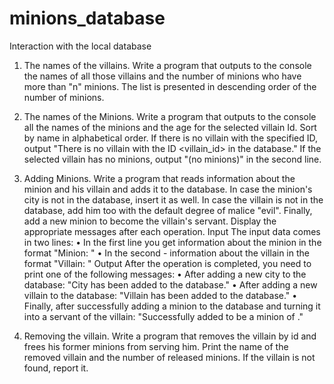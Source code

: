 # minions_database
Interaction with the local database

1. The names of the villains.
Write a program that outputs to the console the names of all those villains and the number of minions who have more than "n" minions. The list is presented in descending order of the number of minions.

2. The names of the Minions.
Write a program that outputs to the console all the names of the minions and the age for the selected villain Id. Sort by name in alphabetical order.
If there is no villain with the specified ID, output "There is no villain with the ID <villain_id> in the database."
If the selected villain has no minions, output "(no minions)" in the second line.

3. Adding Minions.
Write a program that reads information about the minion and his villain and adds it to the database. In case the minion's city is not in the database, insert it as well. In case the villain is not in the database, add him too with the default degree of malice "evil". Finally, add a new minion to become the villain's servant. Display the appropriate messages after each operation.
Input
The input data comes in two lines:
• In the first line you get information about the minion in the format "Minion: <name> <age> <city name>"
• In the second - information about the villain in the format "Villain: <name>"
Output
After the operation is completed, you need to print one of the following messages:
• After adding a new city to the database: "City <TownName> has been added to the database."
• After adding a new villain to the database: "Villain <villain name> has been added to the database."
• Finally, after successfully adding a minion to the database and turning it into a servant of the villain: "Successfully added <MinionName> to be a minion of <VillainName>."

4. Removing the villain.
Write a program that removes the villain by id and frees his former minions from serving him. Print the name of the removed villain and the number of released minions. If the villain is not found, report it.
